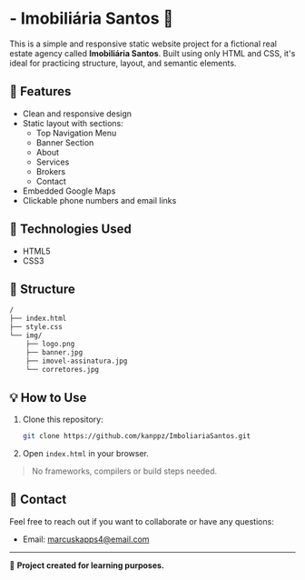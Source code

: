 # - Imobiliária Santos 🏡

This is a simple and responsive static website project for a fictional real estate agency called **Imobiliária Santos**. Built using only HTML and CSS, it's ideal for practicing structure, layout, and semantic elements.

## 🚀 Features

- Clean and responsive design
- Static layout with sections:
  - Top Navigation Menu
  - Banner Section
  - About
  - Services
  - Brokers
  - Contact
- Embedded Google Maps
- Clickable phone numbers and email links

## 📂 Technologies Used

- HTML5
- CSS3

## 📁 Structure

```bash
/
├── index.html
├── style.css
└── img/
    ├── logo.png
    ├── banner.jpg
    ├── imovel-assinatura.jpg
    └── corretores.jpg
```

## 💡 How to Use

1. Clone this repository:
   ```bash
   git clone https://github.com/kanppz/ImboliariaSantos.git
   ```
2. Open `index.html` in your browser.

> No frameworks, compilers or build steps needed.

## 📧 Contact

Feel free to reach out if you want to collaborate or have any questions:
- Email: marcuskapps4@email.com

---

🧠 **Project created for learning purposes.**
